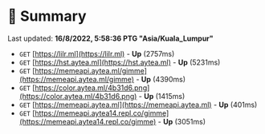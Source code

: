 # 📖 Summary
Last updated: **16/8/2022, 5:58:36 PTG "Asia/Kuala_Lumpur"**

- `GET` [https://lilr.ml](https://lilr.ml) - **Up** (2757ms)
- `GET` [https://hst.aytea.ml](https://hst.aytea.ml) - **Up** (5231ms)
- `GET` [https://memeapi.aytea.ml/gimme](https://memeapi.aytea.ml/gimme) - **Up** (4390ms)
- `GET` [https://color.aytea.ml/4b31d6.png](https://color.aytea.ml/4b31d6.png) - **Up** (1415ms)
- `GET` [https://memeapi.aytea.ml](https://memeapi.aytea.ml) - **Up** (401ms)
- `GET` [https://memeapi.aytea14.repl.co/gimme](https://memeapi.aytea14.repl.co/gimme) - **Up** (3051ms)
